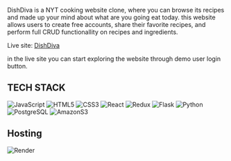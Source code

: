 DishDiva is a NYT cooking website clone, where you can browse its recipes and made up your mind about what are you going eat today. this website allows users to create free accounts, share their favorite recipes, and perform full CRUD functionallity on recipes and ingredients. <p>

Live site: [DishDiva](https://dishdiva-t3d2.onrender.com/)<p>

in the live site you can start exploring the website through demo user login button.<p>

## TECH STACK
![JavaScript](https://img.shields.io/badge/javascript-%23323330.svg?style=for-the-badge&logo=javascript&logoColor=%23F7DF1E) ![HTML5](https://img.shields.io/badge/html5-%23E34F26.svg?style=for-the-badge&logo=html5&logoColor=white) ![CSS3](https://img.shields.io/badge/css3-%231572B6.svg?style=for-the-badge&logo=css3&logoColor=white) ![React](https://img.shields.io/badge/react-%2320232a.svg?style=for-the-badge&logo=react&logoColor=%2361DAFB) ![Redux](https://img.shields.io/badge/redux-%23593d88.svg?style=for-the-badge&logo=redux&logoColor=white) ![Flask](https://www.vectorlogo.zone/logos/pocoo_flask/pocoo_flask-ar21.png) ![Python](https://www.python.org/static/community_logos/python-logo-master-v3-TM-flattened.png) ![PostgreSQL](https://kinsta.com/wp-content/uploads/2022/02/postgres-logo.png) ![AmazonS3](https://awsmag.com/content/images/2021/06/Amazon-S3cover-1.png)<p>

## Hosting
![Render](https://ml.globenewswire.com/Resource/Download/19618237-eb42-4ed2-b7a1-1f56419d1279?size=2)<p>














